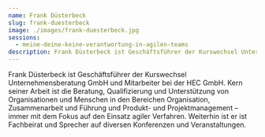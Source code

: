 ```yaml
---
name: Frank Düsterbeck
slug: frank-duesterbeck
image: ./images/frank-duesterbeck.jpg
sessions:
  - meine-deine-keine-verantwortung-in-agilen-teams
description: Frank Düsterbeck ist Geschäftsführer der Kurswechsel Unternehmensberatung GmbH und Mitarbeiter bei der HEC GmbH. 
---
```

Frank Düsterbeck ist Geschäftsführer der Kurswechsel Unternehmensberatung GmbH und Mitarbeiter bei der HEC GmbH. Kern seiner Arbeit ist die Beratung, Qualifizierung und Unterstützung von Organisationen und Menschen in den Bereichen Organisation, Zusammenarbeit und Führung und Produkt- und Projektmanagement – immer mit dem Fokus auf den Einsatz agiler Verfahren. Weiterhin ist er ist Fachbeirat und Sprecher auf diversen Konferenzen und Veranstaltungen.